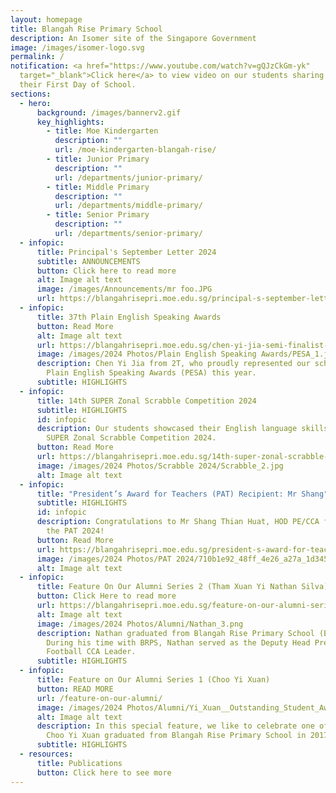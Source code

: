 ```yaml
---
layout: homepage
title: Blangah Rise Primary School
description: An Isomer site of the Singapore Government
image: /images/isomer-logo.svg
permalink: /
notification: <a href="https://www.youtube.com/watch?v=gQJzCkGm-yk"
  target="_blank">Click here</a> to view video on our students sharing about
  their First Day of School.
sections:
  - hero:
      background: /images/bannerv2.gif
      key_highlights:
        - title: Moe Kindergarten
          description: ""
          url: /moe-kindergarten-blangah-rise/
        - title: Junior Primary
          description: ""
          url: /departments/junior-primary/
        - title: Middle Primary
          description: ""
          url: /departments/middle-primary/
        - title: Senior Primary
          description: ""
          url: /departments/senior-primary/
  - infopic:
      title: Principal's September Letter 2024
      subtitle: ANNOUNCEMENTS
      button: Click here to read more
      alt: Image alt text
      image: /images/Announcements/mr foo.JPG
      url: https://blangahrisepri.moe.edu.sg/principal-s-september-letter-2024/
  - infopic:
      title: 37th Plain English Speaking Awards
      button: Read More
      alt: Image alt text
      url: https://blangahrisepri.moe.edu.sg/chen-yi-jia-semi-finalist-at-the-37th-plain-english-speaking-awards/
      image: /images/2024 Photos/Plain English Speaking Awards/PESA_1.jpg
      description: Chen Yi Jia from 2T, who proudly represented our school in the 37th
        Plain English Speaking Awards (PESA) this year.
      subtitle: HIGHLIGHTS
  - infopic:
      title: 14th SUPER Zonal Scrabble Competition 2024
      subtitle: HIGHLIGHTS
      id: infopic
      description: Our students showcased their English language skills at the 14th
        SUPER Zonal Scrabble Competition 2024.
      button: Read More
      url: https://blangahrisepri.moe.edu.sg/14th-super-zonal-scrabble-competition-2024/
      image: /images/2024 Photos/Scrabble 2024/Scrabble_2.jpg
      alt: Image alt text
  - infopic:
      title: "President’s Award for Teachers (PAT) Recipient: Mr Shang"
      subtitle: HIGHLIGHTS
      id: infopic
      description: Congratulations to Mr Shang Thian Huat, HOD PE/CCA for receiving
        the PAT 2024!
      button: Read More
      url: https://blangahrisepri.moe.edu.sg/president-s-award-for-teachers-pat-recipient-mr-shang-thian-huat-hod-pe-cca/
      image: /images/2024 Photos/PAT 2024/710b1e92_48ff_4e26_a27a_1d3451047f74.jpg
      alt: Image alt text
  - infopic:
      title: Feature On Our Alumni Series 2 (Tham Xuan Yi Nathan Silva)
      button: Click Here to read more
      url: https://blangahrisepri.moe.edu.sg/feature-on-our-alumni-series-2-tham-xuan-yi-nathan-silva/
      alt: Image alt text
      image: /images/2024 Photos/Alumni/Nathan_3.png
      description: Nathan graduated from Blangah Rise Primary School (BRPS) in 2023.
        During his time with BRPS, Nathan served as the Deputy Head Prefect and
        Football CCA Leader.
      subtitle: HIGHLIGHTS
  - infopic:
      title: Feature on Our Alumni Series 1 (Choo Yi Xuan)
      button: READ MORE
      url: /feature-on-our-alumni/
      image: /images/2024 Photos/Alumni/Yi_Xuan__Outstanding_Student_Award_.jpg
      alt: Image alt text
      description: In this special feature, we like to celebrate one of our alumni.
        Choo Yi Xuan graduated from Blangah Rise Primary School in 2017.
      subtitle: HIGHLIGHTS
  - resources:
      title: Publications
      button: Click here to see more
---
```

